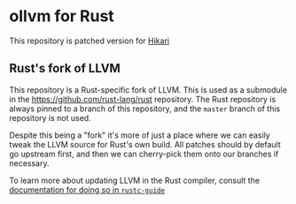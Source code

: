 # ollvm for Rust

This repository is patched version for [Hikari](https://github.com/61bcdefg/Hikari-LLVM15)


## Rust's fork of LLVM

This repository is a Rust-specific fork of LLVM. This is used as a submodule in
the https://github.com/rust-lang/rust repository. The Rust repository is always
pinned to a branch of this repository, and the `master` branch of this
repository is not used.

Despite this being a "fork" it's more of just a place where we can easily tweak
the LLVM source for Rust's own build. All patches should by default go upstream
first, and then we can cherry-pick them onto our branches if necessary.

To learn more about updating LLVM in the Rust compiler, consult the
[documentation for doing so in
`rustc-guide`](https://rustc-dev-guide.rust-lang.org/backend/updating-llvm.html)
